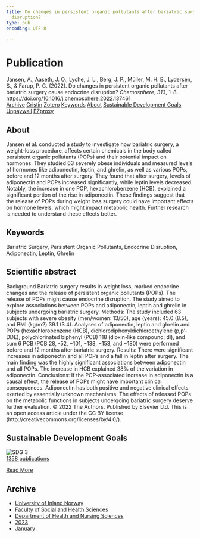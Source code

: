 ```yaml
---
title: Do changes in persistent organic pollutants after bariatric surgery cause endocrine
  disruption?
type: pub
encoding: UTF-8

---
```

<h1>Publication</h1>
<article id="csl-bib-container-WRANF7PE" class="csl-bib-container">
  <div class="csl-bib-body"> <div class="csl-entry">Jansen, A., Aaseth, J. O., Lyche, J. L., Berg, J. P., Müller, M. H. B., Lydersen, S., &#38; Farup, P. G. (2022). Do changes in persistent organic pollutants after bariatric surgery cause endocrine disruption? <i>Chemosphere</i>, <i>313</i>, 1–8. <a href="https://doi.org/10.1016/j.chemosphere.2022.137461">https://doi.org/10.1016/j.chemosphere.2022.137461</a></div> </div>
  <div class="csl-bib-buttons">
    <a href="#taxonomy-article-WRANF7PE" alt="archive" class="csl-bib-button">Archive</a>
    <a href="https://app.cristin.no/results/show.jsf?id=2109824" alt="Cristin" class="csl-bib-button">Cristin</a>
    <a href="http://zotero.org/groups/5881554/items/WRANF7PE" alt="Zotero" class="csl-bib-button">Zotero</a>
    <a href="#keywords-article-WRANF7PE" alt="keywords" class="csl-bib-button">Keywords</a>
    <a href="#about-article-WRANF7PE" alt="about_pub" class="csl-bib-button">About</a>
    <a href="#sdg-article-WRANF7PE" alt="sdg" class="csl-bib-button">Sustainable Development Goals</a>
    <a href="https://doi.org/10.1016/j.chemosphere.2022.137461" alt="Unpaywall" class="csl-bib-button">Unpaywall</a>
    <a href="https://doi.org/10.1016/j.chemosphere.2022.137461" alt="EZproxy" class="csl-bib-button">EZproxy</a>
  </div>
  <div id="csl-bib-meta-container-WRANF7PE"></div>
</article>
<div id="csl-bib-meta-WRANF7PE" class="csl-bib-meta">
  <article id="about-article-WRANF7PE" class="about_pub-article">
    <h1>About</h1>
    Jansen et al. conducted a study to investigate how bariatric surgery, a weight-loss procedure, affects certain chemicals in the body called persistent organic pollutants (POPs) and their potential impact on hormones. They studied 63 severely obese individuals and measured levels of hormones like adiponectin, leptin, and ghrelin, as well as various POPs, before and 12 months after surgery. They found that after surgery, levels of adiponectin and POPs increased significantly, while leptin levels decreased. Notably, the increase in one POP, hexachlorobenzene (HCB), explained a significant portion of the rise in adiponectin. These findings suggest that the release of POPs during weight loss surgery could have important effects on hormone levels, which might impact metabolic health. Further research is needed to understand these effects better.
  </article>
  <article id="keywords-article-WRANF7PE" class="keywords-article">
    <h1>Keywords</h1>
    Bariatric Surgery, Persistent Organic Pollutants, Endocrine Disruption, Adiponectin, Leptin, Ghrelin
  </article>
  <article id="abstract-article-WRANF7PE" class="abstract-article">
    <h1>Scientific abstract</h1>
    Background 
Bariatric surgery results in weight loss, marked endocrine changes and the release of persistent organic pollutants (POPs). The release of POPs might cause endocrine disruption. The study aimed to explore associations between POPs and adiponectin, leptin and ghrelin in subjects undergoing bariatric surgery. Methods: The study included 63 subjects with severe obesity (men/women: 13/50), age (years): 45.0 (8.5), and BMI (kg/m2) 39.1 (3.4). Analyses of adiponectin, leptin and ghrelin and POPs (hexachlorobenzene (HCB), dichlorodiphenyldichloroethylene (p,p’-DDE), polychlorinated biphenyl (PCB) 118 (dioxin-like compound; dl), and sum 6 PCB (PCB 28, -52, −101, −138, −153, and −180) were performed before and 12 months after bariatric surgery. Results: There were significant increases in adiponectin and all POPs and a fall in leptin after surgery. The main finding was the highly significant associations between adiponectin and all POPs. The increase in HCB explained 38% of the variation in adiponectin. Conclusions: If the POP-associated increase in adiponectin is a causal effect, the release of POPs might have important clinical consequences. Adiponectin has both positive and negative clinical effects exerted by essentially unknown mechanisms. The effects of released POPs on the metabolic functions in subjects undergoing bariatric surgery deserve further evaluation. 
© 2022 The Authors. Published by Elsevier Ltd. This is an open access article under the CC BY license (http://creativecommons.org/licenses/by/4.0/).
  </article>
  <article id="sdg-article-WRANF7PE" class="sdg-article">
    <h1>Sustainable Development Goals</h1>
    <div class="sdg-container"><div id="sdg3" class="sdg">
        <img src="{{< params subfolder >}}images/sdg/sdg03_en.png" class="image" alt="SDG 3">
        <div class="sdg-overlay">
          <a href="/en/archive/?key=?sdg=3#archive" class="sdg-publication-count"><span>1358</span> publications</a>
          <p><a href="https://sdgs.un.org/goals/goal3" class="sdg-read-more">Read More</a></p>
        </div>
      </div></div>
  </article>
  <article id="taxonomy-article-WRANF7PE" class="taxonomy-article">
    <h1>Archive</h1>
    <ul>
      <li>
        <a href="/en/archive/?key=3DCRN523">University of Inland Norway</a>
      </li>
      <li>
        <a href="/en/archive/?key=IDKFS3MX">Faculty of Social and Health Sciences</a>
      </li>
      <li>
        <a href="/en/archive/?key=GTV4ECMZ">Department of Health and Nursing Sciences</a>
      </li>
      <li>
        <a href="/en/archive/?key=RX9SDGSP">2023</a>
      </li>
      <li>
        <a href="/en/archive/?key=6PN5C2JQ">January</a>
      </li>
    </ul>
  </article>
</div>
